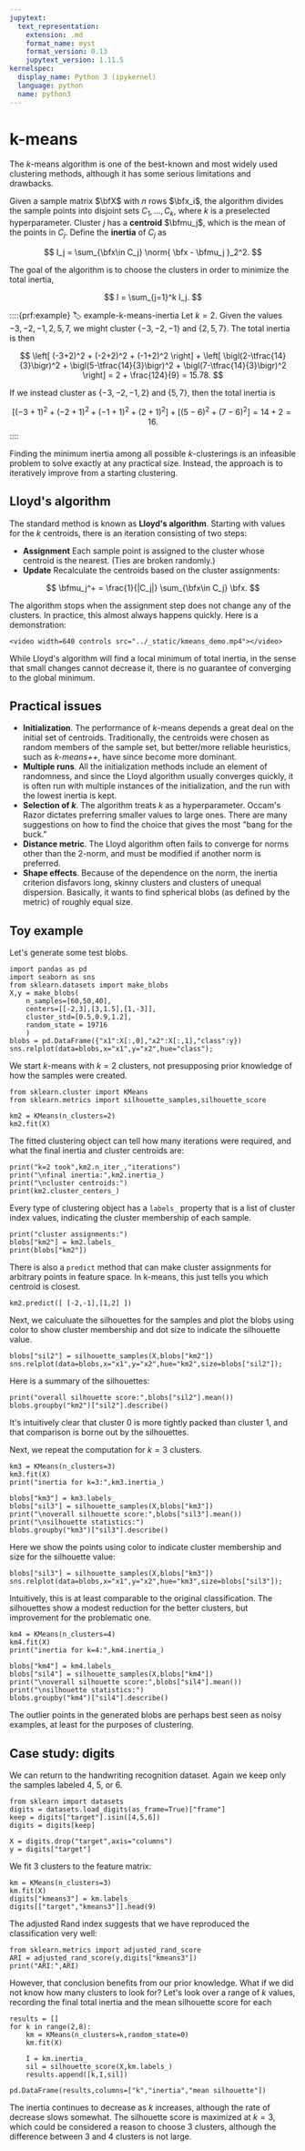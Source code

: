 ```yaml
---
jupytext:
  text_representation:
    extension: .md
    format_name: myst
    format_version: 0.13
    jupytext_version: 1.11.5
kernelspec:
  display_name: Python 3 (ipykernel)
  language: python
  name: python3
---
```


# k-means

The $k$-means algorithm is one of the best-known and most widely used clustering methods, although it has some serious limitations and drawbacks. 

Given a sample matrix $\bfX$ with $n$ rows $\bfx_i$, the algorithm divides the sample points into disjoint sets $C_1,\ldots,C_k$, where $k$ is a preselected hyperparameter. Cluster $j$ has a **centroid** $\bfmu_j$, which is the mean of the points in $C_j$. Define the **inertia** of $C_j$ as 

$$
I_j = \sum_{\bfx\in C_j} \norm{ \bfx - \bfmu_j }_2^2.
$$

The goal of the algorithm is to choose the clusters in order to minimize the total inertia,

$$
I = \sum_{j=1}^k I_j.
$$

<!-- For any cluster, its centroid is the point that minimizes the inertia of the cluster. Suppose that $C_j$ is split into two parts $A$ and $B$ that have centroids $\bfmu_A$ and $\bfmu_B$. Those centroids minimize the inertias of the subclusters. Hence, 

$$
\sum_{\bfx\in A} \norm{ \bfx - \bfmu_A }^2 + \sum_{\bfx\in B} \norm{ \bfx - \bfmu_B }^2 
\le  \sum_{\bfx\in A} \norm{ \bfx - \bfmu_j }^2 + \sum_{\bfx\in B} \norm{ \bfx - \bfmu_j}^2  = I_j. 
$$

We conclude that splitting a cluster will make the total inertia decrease. In fact, if each sample point is put into its own cluster, the inertia is 0.  -->

::::{prf:example}
:label: example-k-means-inertia
Let $k=2$. Given the values $-3,-2,-1,2,5,7$, we might cluster $\{-3,-2,-1\}$ and $\{2,5,7\}$. The total inertia is then

$$
\left[  (-3+2)^2 + (-2+2)^2 + (-1+2)^2   \right]  + \left[  \bigl(2-\tfrac{14}{3}\bigr)^2 + \bigl(5-\tfrac{14}{3}\bigr)^2 + \bigl(7-\tfrac{14}{3}\bigr)^2   \right] = 2 + \frac{124}{9} = 15.78.
$$

If we instead cluster as $\{-3,-2,-1,2\}$ and $\{5,7\}$, then the total inertia is 

$$
\left[  (-3+1)^2 + (-2+1)^2 + (-1+1)^2  + (2+1)^2 \right]  + \left[   (5-6)^2 + (7-6)^2   \right] = 14 + 2 = 16.
$$
::::

Finding the minimum inertia among all possible $k$-clusterings is an infeasible problem to solve exactly at any practical size. Instead, the approach is to iteratively improve from a starting clustering.

## Lloyd's algorithm

The standard method is known as **Lloyd's algorithm**. Starting with values for the $k$ centroids, there is an iteration consisting of two steps:

* **Assignment** Each sample point is assigned to the cluster whose centroid is the nearest. (Ties are broken randomly.)
* **Update** Recalculate the centroids based on the cluster assignments:

$$
\bfmu_j^+ = \frac{1}{|C_j|} \sum_{\bfx\in C_j} \bfx.
$$

The algorithm stops when the assignment step does not change any of the clusters. In practice, this almost always happens quickly. Here is a demonstration:

```{raw} html
<video width=640 controls src="../_static/kmeans_demo.mp4"></video>
```

While Lloyd's algorithm will find a local minimum of total inertia, in the sense that small changes cannot decrease it, there is no guarantee of converging to the global minimum.

## Practical issues

* **Initialization**. The performance of $k$-means depends a great deal on the initial set of centroids. Traditionally, the centroids were chosen as random members of the sample set, but better/more reliable heuristics, such as *$k$-means++*, have since become more dominant. 
* **Multiple runs**. All the initialization methods include an element of randomness, and since the Lloyd algorithm usually converges quickly, it is often run with multiple instances of the initialization, and the run with the lowest inertia is kept.
* **Selection of $k$**. The algorithm treats $k$ as a hyperparameter. Occam's Razor dictates preferring smaller values to large ones. There are many suggestions on how to find the choice that gives the most "bang for the buck."
* **Distance metric**. The Lloyd algorithm often fails to converge for norms other than the 2-norm, and must be modified if another norm is preferred.
* **Shape effects**. Because of the dependence on the norm, the inertia criterion disfavors long, skinny clusters and clusters of unequal dispersion. Basically, it wants to find spherical blobs (as defined by the metric) of roughly equal size.

## Toy example

Let's generate some test blobs.

```{code-cell} ipython3
import pandas as pd
import seaborn as sns
from sklearn.datasets import make_blobs
X,y = make_blobs(
    n_samples=[60,50,40],
    centers=[[-2,3],[3,1.5],[1,-3]],
    cluster_std=[0.5,0.9,1.2],
    random_state = 19716
    )
blobs = pd.DataFrame({"x1":X[:,0],"x2":X[:,1],"class":y})
sns.relplot(data=blobs,x="x1",y="x2",hue="class");
```

We start $k$-means with $k=2$ clusters, not presupposing prior knowledge of how the samples were created.

```{code-cell} ipython3
from sklearn.cluster import KMeans
from sklearn.metrics import silhouette_samples,silhouette_score

km2 = KMeans(n_clusters=2)
km2.fit(X)
```

The fitted clustering object can tell how many iterations were required, and what the final inertia and cluster centroids are:

```{code-cell} ipython3
print("k=2 took",km2.n_iter_,"iterations")
print("\nfinal inertia:",km2.inertia_)
print("\ncluster centroids:")
print(km2.cluster_centers_)
```

Every type of clustering object has a `labels_` property that is a list of cluster index values, indicating the cluster membership of each sample.

```{code-cell} ipython3
print("cluster assignments:")
blobs["km2"] = km2.labels_
print(blobs["km2"])
```

There is also a `predict` method that can make cluster assignments for arbitrary points in feature space. In k-means, this just tells you which centroid is closest.

```{code-cell} ipython3
km2.predict([ [-2,-1],[1,2] ])
```

Next, we calculuate the silhouettes for the samples and plot the blobs using color to show cluster membership and dot size to indicate the silhouette value.

```{code-cell} ipython3
blobs["sil2"] = silhouette_samples(X,blobs["km2"])
sns.relplot(data=blobs,x="x1",y="x2",hue="km2",size=blobs["sil2"]);
```

Here is a summary of the silhouettes:

```{code-cell} ipython3
print("overall silhouette score:",blobs["sil2"].mean())
blobs.groupby("km2")["sil2"].describe()
```

It's intuitively clear that cluster 0 is more tightly packed than cluster 1, and that comparison is borne out by the silhouettes.

Next, we repeat the computation for $k=3$ clusters.

```{code-cell} ipython3
km3 = KMeans(n_clusters=3)
km3.fit(X)
print("inertia for k=3:",km3.inertia_)

blobs["km3"] = km3.labels_
blobs["sil3"] = silhouette_samples(X,blobs["km3"])
print("\noverall silhouette score:",blobs["sil3"].mean())
print("\nsilhouette statistics:")
blobs.groupby("km3")["sil3"].describe()
```

Here we show the points using color to indicate cluster membership and size for the silhouette value:

```{code-cell} ipython3
blobs["sil3"] = silhouette_samples(X,blobs["km3"])
sns.relplot(data=blobs,x="x1",y="x2",hue="km3",size=blobs["sil3"]);
```

Intuitively, this is at least comparable to the original classification. The silhouettes show a modest reduction for the better clusters, but improvement for the problematic one.

```{code-cell} ipython3
km4 = KMeans(n_clusters=4)
km4.fit(X)
print("inertia for k=4:",km4.inertia_)

blobs["km4"] = km4.labels_
blobs["sil4"] = silhouette_samples(X,blobs["km4"])
print("\noverall silhouette score:",blobs["sil4"].mean())
print("\nsilhouette statistics:")
blobs.groupby("km4")["sil4"].describe()
```

The outlier points in the generated blobs are perhaps best seen as noisy examples, at least for the purposes of clustering. 

## Case study: digits

We can return to the handwriting recognition dataset. Again we keep only the samples labeled 4, 5, or 6.

```{code-cell} ipython3
from sklearn import datasets
digits = datasets.load_digits(as_frame=True)["frame"]
keep = digits["target"].isin([4,5,6])
digits = digits[keep]

X = digits.drop("target",axis="columns")
y = digits["target"]
```

We fit 3 clusters to the feature matrix:

```{code-cell} ipython3
km = KMeans(n_clusters=3)
km.fit(X)
digits["kmeans3"] = km.labels_
digits[["target","kmeans3"]].head(9)
```

The adjusted Rand index suggests that we have reproduced the classification very well:

```{code-cell} ipython3
from sklearn.metrics import adjusted_rand_score
ARI = adjusted_rand_score(y,digits["kmeans3"])
print("ARI:",ARI)
```

However, that conclusion benefits from our prior knowledge. What if we did not know how many clusters to look for? Let's look over a range of $k$ values, recording the final total inertia and the mean silhouette score for each

```{code-cell} ipython3
results = []
for k in range(2,8):
    km = KMeans(n_clusters=k,random_state=0)
    km.fit(X)

    I = km.inertia_
    sil = silhouette_score(X,km.labels_)
    results.append([k,I,sil])

pd.DataFrame(results,columns=["k","inertia","mean silhouette"])
```

The inertia continues to decrease as $k$ increases, although the rate of decrease slows somewhat. The silhouette score is maximized at $k=3$, which could be considered a reason to choose 3 clusters, although the difference between 3 and 4 clusters is not large.
